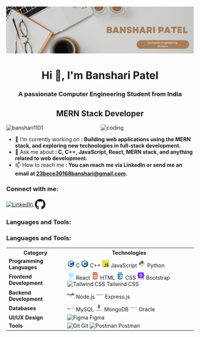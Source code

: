 ![logo](https://github.com/banshari1101/banshari1101/blob/main/profileimg.jpg?raw=true)
<br>
<h1 align="center">Hi 👋, I'm Banshari Patel</h1>
<h3 align="center">A passionate Computer Engineering Student from India</h3>
<h2 align="center">MERN Stack Developer</h2>
<img align ="right" alt="coding" width="250" src="https://user-images.githubusercontent.com/81975567/213871187-5f4af020-4be1-4f17-baa2-0a0b3e2909c2.gif">

<p align="left"> <img src="https://komarev.com/ghpvc/?username=banshari1101&label=Profile%20views&color=0e75b6&style=flat" alt="banshari1101" /> </p>

- 🔭 I’m currently working on **: Building web applications using the MERN stack, and exploring new technologies in full-stack development.**
- 💬 Ask me about **: C, C++, JavaScript, React, MERN stack, and anything related to web development.**
- 📫 How to reach me **: You can reach me via LinkedIn or send me an email at 23bece30168banshari@gmail.com.**

<h3 align="left">Connect with me:</h3>
<p align="left">
  <a href="https://www.linkedin.com/in/banshari-patel-b699542b5/" target="_blank">
    <img align="center" src="https://raw.githubusercontent.com/rahuldkjain/github-profile-readme-generator/master/src/images/icons/Social/linked-in-alt.svg" alt="LinkedIn" height="30" width="40" />
  </a>
  <a href="https://github.com/banshari1101" target="_blank">
    <img align="center" src="https://raw.githubusercontent.com/devicons/devicon/master/icons/github/github-original.svg" alt="GitHub" height="30" width="30" />
  </a>
</p>

<h3 align="left">Languages and Tools:</h3>

<h3 align="left">Languages and Tools:</h3>

<table style="width:100%;">
  <tr>
    <th>Category</th>
    <th>Technologies</th>
  </tr>
  
  <!-- Programming Languages -->
  <tr>
    <td><b>Programming Languages</b></td>
    <td>
      <img src="https://raw.githubusercontent.com/devicons/devicon/master/icons/c/c-original.svg" alt="C" width="20" height="20" />
      C
      <img src="https://raw.githubusercontent.com/devicons/devicon/master/icons/cplusplus/cplusplus-original.svg" alt="C++" width="20" height="20" />
      C++
      <img src="https://raw.githubusercontent.com/devicons/devicon/master/icons/javascript/javascript-original.svg" alt="JavaScript" width="20" height="20" />
      JavaScript
      <img src="https://raw.githubusercontent.com/devicons/devicon/master/icons/python/python-original.svg" alt="Python" width="20" height="20" />
      Python
    </td>
  </tr>
  
  <!-- Frontend Development -->
  <tr>
    <td><b>Frontend Development</b></td>
    <td>
      <img src="https://raw.githubusercontent.com/devicons/devicon/master/icons/react/react-original-wordmark.svg" alt="React" width="20" height="20" />
      React
      <img src="https://raw.githubusercontent.com/devicons/devicon/master/icons/html5/html5-original-wordmark.svg" alt="HTML" width="20" height="20" />
      HTML
      <img src="https://raw.githubusercontent.com/devicons/devicon/master/icons/css3/css3-original-wordmark.svg" alt="CSS" width="20" height="20" />
      CSS
      <img src="https://raw.githubusercontent.com/devicons/devicon/master/icons/bootstrap/bootstrap-plain-wordmark.svg" alt="Bootstrap" width="20" height="20" />
      Bootstrap
      <img src="https://www.vectorlogo.zone/logos/tailwindcss/tailwindcss-icon.svg" alt="Tailwind CSS" width="20" height="20" />
      Tailwind CSS
    </td>
  </tr>
  
  <!-- Backend Development -->
  <tr>
    <td><b>Backend Development</b></td>
    <td>
      <img src="https://raw.githubusercontent.com/devicons/devicon/master/icons/nodejs/nodejs-original-wordmark.svg" alt="Node.js" width="20" height="20" />
      Node.js
      <img src="https://raw.githubusercontent.com/devicons/devicon/master/icons/express/express-original-wordmark.svg" alt="Express.js" width="20" height="20" />
      Express.js
    </td>
  </tr>
  
  <!-- Database -->
  <tr>
    <td><b>Databases</b></td>
    <td>
      <img src="https://raw.githubusercontent.com/devicons/devicon/master/icons/mysql/mysql-original-wordmark.svg" alt="MySQL" width="20" height="20" />
      MySQL
      <img src="https://raw.githubusercontent.com/devicons/devicon/master/icons/mongodb/mongodb-original-wordmark.svg" alt="MongoDB" width="20" height="20" />
      MongoDB
      <img src="https://raw.githubusercontent.com/devicons/devicon/master/icons/oracle/oracle-original.svg" alt="Oracle" width="20" height="20" />
      Oracle
    </td>
  </tr>

  <!-- UI/UX Design -->
  <tr>
    <td><b>UI/UX Design</b></td>
    <td>
      <img src="https://www.vectorlogo.zone/logos/figma/figma-icon.svg" alt="Figma" width="20" height="20" />
      Figma
    </td>
  </tr>
  
  <!-- Tools -->
  <tr>
    <td><b>Tools</b></td>
    <td>
      <img src="https://www.vectorlogo.zone/logos/git-scm/git-scm-icon.svg" alt="Git" width="20" height="20" />
      Git
      <img src="https://www.vectorlogo.zone/logos/getpostman/getpostman-icon.svg" alt="Postman" width="20" height="20" />
      Postman
    </td>
  </tr>
  
</table>
